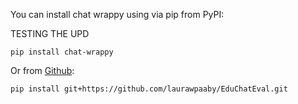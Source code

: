 You can install chat wrappy using via pip from PyPI:

TESTING THE UPD

```pip install chat-wrappy```

Or from [Github](https://github.com/laurawpaaby/EduChatEval/tree/main):

```pip install git+https://github.com/laurawpaaby/EduChatEval.git```